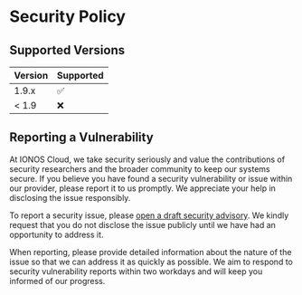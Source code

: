# Security Policy

## Supported Versions

| Version | Supported          |
| ------- | ------------------ |
| 1.9.x   | :white_check_mark: |
| < 1.9   | :x:                |

## Reporting a Vulnerability

At IONOS Cloud, we take security seriously and value the contributions of security researchers and the broader community
to keep our systems secure. If you believe you have found a security vulnerability or issue within our provider, please
report it to us promptly. We appreciate your help in disclosing the issue responsibly.

To report a security issue, please [open a draft security
advisory](https://github.com/ionos-cloud/ionoscloud-blockstorage-csi-driver/security/advisories/new). We kindly request
that you do not disclose the issue publicly until we have had an opportunity to address it.

When reporting, please provide detailed information about the nature of the issue so that we can address it as quickly
as possible. We aim to respond to security vulnerability reports within two workdays and will keep you informed of our
progress.
